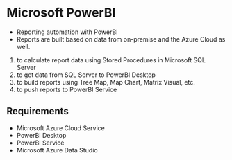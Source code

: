# Microsoft PowerBI
* Reporting automation with PowerBI
* Reports are built based on data from on-premise and the Azure Cloud as well.

1) to calculate report data using Stored Procedures in Microsoft SQL Server
2) to get data from SQL Server to PowerBI Desktop
3) to build reports using Tree Map, Map Chart, Matrix Visual, etc.
4) to push reports to PowerBI Service 

## Requirements
* Microsoft Azure Cloud Service
* PowerBI Desktop
* PowerBI Service
* Microsoft Azure Data Studio

